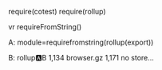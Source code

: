 require(cotest)
require(rollup)

vr requireFromString()


A: module=requirefromstring(rollup(export))

B: rollup:a:B
1,134 browser.gz
1,171 no store...
